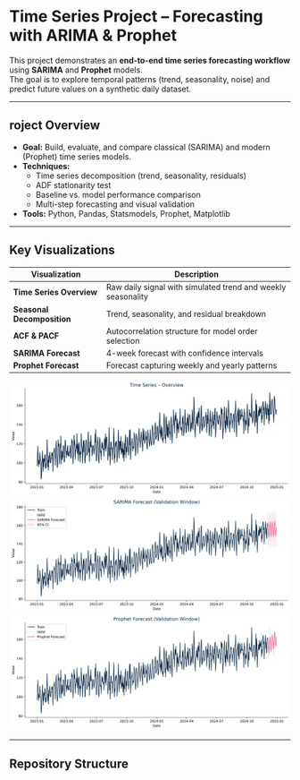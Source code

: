 # Time Series Project – Forecasting with ARIMA & Prophet

This project demonstrates an **end-to-end time series forecasting workflow** using **SARIMA** and **Prophet** models.  
The goal is to explore temporal patterns (trend, seasonality, noise) and predict future values on a synthetic daily dataset.

---

## roject Overview
- **Goal:** Build, evaluate, and compare classical (SARIMA) and modern (Prophet) time series models.  
- **Techniques:**  
  - Time series decomposition (trend, seasonality, residuals)  
  - ADF stationarity test  
  - Baseline vs. model performance comparison  
  - Multi-step forecasting and visual validation  
- **Tools:** Python, Pandas, Statsmodels, Prophet, Matplotlib  

---

## Key Visualizations

| Visualization | Description |
|----------------|-------------|
| **Time Series Overview** | Raw daily signal with simulated trend and weekly seasonality |
| **Seasonal Decomposition** | Trend, seasonality, and residual breakdown |
| **ACF & PACF** | Autocorrelation structure for model order selection |
| **SARIMA Forecast** | 4-week forecast with confidence intervals |
| **Prophet Forecast** | Forecast capturing weekly and yearly patterns |

![Time Series Overview](reports/ts_overview.png)
![SARIMA Forecast](reports/sarima_forecast.png)
![Prophet Forecast](reports/prophet_forecast.png)

---

## Repository Structure
